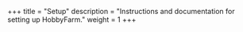 +++
title = "Setup"
description = "Instructions and documentation for setting up HobbyFarm."
weight = 1
+++